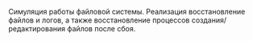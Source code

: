 Симуляция работы файловой системы.
Реализация восстановление файлов и логов, а также восстановление процессов создания/редактирования файлов после сбоя.
